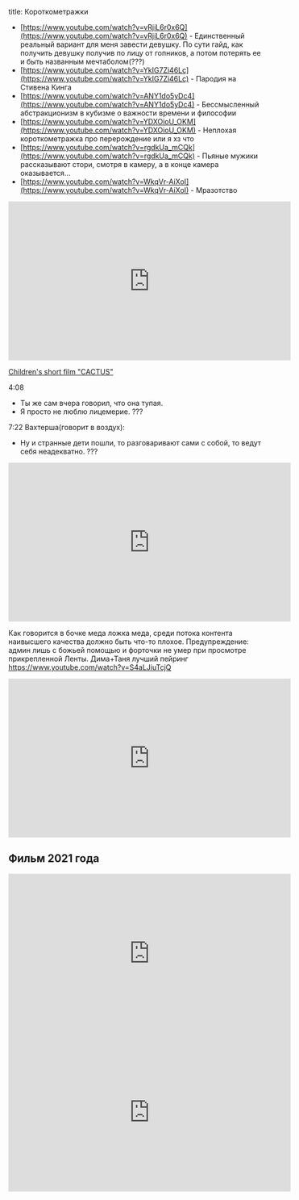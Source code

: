 title: Короткометражки

- [https://www.youtube.com/watch?v=vRjiL6r0x6Q](https://www.youtube.com/watch?v=vRjiL6r0x6Q) - Единственный реальный вариант для меня завести девушку. По сути гайд, как получить девушку получив по лицу от гопников, а потом потерять ее и быть названным мечтаболом(???)
- [https://www.youtube.com/watch?v=YkIG7Zi46Lc](https://www.youtube.com/watch?v=YkIG7Zi46Lc) - Пародия на Стивена Кинга
- [https://www.youtube.com/watch?v=ANY1do5yDc4](https://www.youtube.com/watch?v=ANY1do5yDc4) - Бессмысленный абстракционизм в кубизме о важности времени и философии
- [https://www.youtube.com/watch?v=YDXOioU_OKM](https://www.youtube.com/watch?v=YDXOioU_OKM) - Неплохая короткометражка про перерождение или я хз что
- [https://www.youtube.com/watch?v=rgdkUa_mCQk](https://www.youtube.com/watch?v=rgdkUa_mCQk) - Пьяные мужики рассказывают стори, смотря в камеру, а в конце камера оказывается...
- [https://www.youtube.com/watch?v=WkqVr-AiXoI](https://www.youtube.com/watch?v=WkqVr-AiXoI) - Мразотство

<iframe width="560" height="315" src="https://www.youtube.com/embed/o63WxqY14sY" title="YouTube video player" frameborder="0" allow="accelerometer; autoplay; clipboard-write; encrypted-media; gyroscope; picture-in-picture" allowfullscreen></iframe>

[Children's short film "CACTUS"](https://www.youtube.com/watch?v=MzhpE6e19t0)

4:08
- Ты же сам вчера говорил, что она тупая.
- Я просто не люблю лицемерие.
???

7:22
Вахтерша(говорит в воздух):
- Ну и странные дети пошли, то разговаривают сами с собой, то ведут себя неадекватно.
???

<iframe width="560" height="315" src="https://www.youtube.com/embed/vEUF1N7Onr8" title="YouTube video player" frameborder="0" allow="accelerometer; autoplay; clipboard-write; encrypted-media; gyroscope; picture-in-picture" allowfullscreen></iframe>

Как говорится в бочке меда ложка меда, среди потока контента наивысшего качества должно быть что-то плохое. Предупреждение: админ лишь с божьей помощью и форточки не умер при просмотре прикрепленной Ленты. Дима+Таня лучший пейринг
https://www.youtube.com/watch?v=S4aLJiuTcjQ

<iframe width="560" height="315" src="https://www.youtube.com/embed/HL2XhRNwuys" title="YouTube video player" frameborder="0" allow="accelerometer; autoplay; clipboard-write; encrypted-media; gyroscope; picture-in-picture" allowfullscreen></iframe>

## Фильм 2021 года
<iframe width="560" height="315" src="https://www.youtube.com/embed/ACPz6tM8Pfw" title="YouTube video player" frameborder="0" allow="accelerometer; autoplay; clipboard-write; encrypted-media; gyroscope; picture-in-picture" allowfullscreen></iframe>

<iframe width="560" height="315" src="https://www.youtube.com/embed/SIuv3P6LKCQ" title="YouTube video player" frameborder="0" allow="accelerometer; autoplay; clipboard-write; encrypted-media; gyroscope; picture-in-picture" allowfullscreen></iframe>
